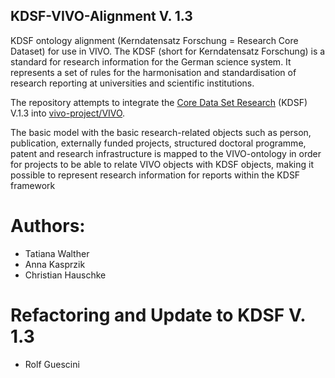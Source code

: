 ## KDSF-VIVO-Alignment V. 1.3

KDSF ontology alignment (Kerndatensatz Forschung = Research Core Dataset) for use in VIVO. 
The KDSF (short for Kerndatensatz Forschung) is a standard for research information for the German science system. It represents a set of rules for the harmonisation and standardisation of research reporting at universities and scientific institutions.

The repository attempts to integrate the [Core Data Set Research](http://kerndatensatz-forschung.de/) (KDSF) V.1.3 into [vivo-project/VIVO](https://github.com/vivo-project/VIVO). 

The basic model with the basic research-related objects such as person, publication, externally funded projects, structured doctoral programme, patent and research infrastructure is mapped to the VIVO-ontology in order for projects to be able to relate VIVO objects with KDSF objects, making it possible to represent research information for reports within the KDSF framework

# Authors: 
* Tatiana Walther
* Anna Kasprzik
* Christian Hauschke

# Refactoring and Update to KDSF V. 1.3
* Rolf Guescini